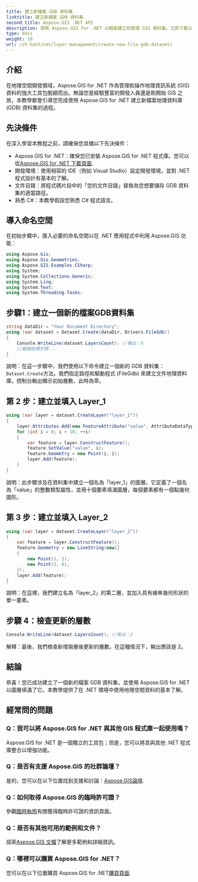 ```yaml
---
title: 建立新檔案 GDB 資料集
linktitle: 建立新檔案 GDB 資料集
second_title: Aspose.GIS .NET API
description: 探索 Aspose.GIS for .NET 以輕鬆建立和管理 GIS 資料集。立即下載以進行無縫地理空間開發。 #Aspose #GIS
type: docs
weight: 10
url: /zh-hant/net/layer-management/create-new-file-gdb-dataset/
---
```

## 介紹
在地理空間開發領域，Aspose.GIS for .NET 作為管理和操作地理資訊系統 (GIS) 資料的強大工具包脫穎而出。無論您是經驗豐富的開發人員還是剛開始 GIS 之旅，本教學都會引導您完成使用 Aspose.GIS for .NET 建立新檔案地理資料庫 (GDB) 資料集的過程。
## 先決條件
在深入學習本教程之前，請確保您具備以下先決條件：
-  Aspose.GIS for .NET：確保您已安裝 Aspose.GIS for .NET 程式庫。您可以從[Aspose.GIS for .NET 下載頁面](https://releases.aspose.com/gis/net/).
- 開發環境：使用相容的 IDE（例如 Visual Studio）設定開發環境，並對 .NET 程式設計有基本的了解。
- 文件目錄：將程式碼片段中的「您的文件目錄」替換為您想要儲存 GDB 資料集的適當路徑。
- 熟悉 C#：本教學假設您熟悉 C# 程式語言。
## 導入命名空間
在初始步驟中，匯入必要的命名空間以在 .NET 應用程式中利用 Aspose.GIS 功能：
```csharp
using Aspose.Gis;
using Aspose.Gis.Geometries;
using Aspose.GIS.Examples.CSharp;
using System;
using System.Collections.Generic;
using System.Linq;
using System.Text;
using System.Threading.Tasks;
```
## 步驟1：建立一個新的檔案GDB資料集
```csharp
string dataDir = "Your Document Directory";
using (var dataset = Dataset.Create(dataDir, Drivers.FileGdb))
{
    Console.WriteLine(dataset.LayersCount); //輸出：0
    //繼續後續步驟...
}
```
說明：在這一步驟中，我們使用以下命令建立一個新的 GDB 資料集：`Dataset.Create`方法。我們指定路徑和驅動程式 (FileGdb) 來建立文件地理資料庫。控制台輸出顯示初始層數，此時為零。
## 第 2 步：建立並填入 Layer_1
```csharp
using (var layer = dataset.CreateLayer("layer_1"))
{
    layer.Attributes.Add(new FeatureAttribute("value", AttributeDataType.Integer));
    for (int i = 0; i < 10; ++i)
    {
        var feature = layer.ConstructFeature();
        feature.SetValue("value", i);
        feature.Geometry = new Point(i, i);
        layer.Add(feature);
    }
}
```
說明：此步驟涉及在資料集中建立一個名為「layer_1」的圖層。它定義了一個名為「value」的整數類型屬性，並用十個要素填滿圖層，每個要素都有一個點幾何圖形。
## 第 3 步：建立並填入 Layer_2
```csharp
using (var layer = dataset.CreateLayer("layer_2"))
{
    var feature = layer.ConstructFeature();
    feature.Geometry = new LineString(new[]
    {
        new Point(1, 2),
        new Point(3, 4),
    });
    layer.Add(feature);
}
```
說明：在這裡，我們建立名為「layer_2」的第二層，並加入具有線串幾何形狀的單一要素。
## 步驟 4：檢查更新的層數
```csharp
Console.WriteLine(dataset.LayersCount); //輸出：2
```
解釋：最後，我們檢查新增兩層後更新的層數。在這種情況下，輸出應該是 2。
## 結論
恭喜！您已成功建立了一個新的檔案 GDB 資料集，並使用 Aspose.GIS for .NET 以圖層填滿了它。本教學提供了在 .NET 環境中使用地理空間資料的基本了解。
## 經常問的問題
### Q：我可以將 Aspose.GIS for .NET 與其他 GIS 程式庫一起使用嗎？
Aspose.GIS for .NET 是一個獨立的工具包；但是，您可以將其與其他 .NET 程式庫整合以增強功能。
### Q：是否有支援 Aspose.GIS 的社群論壇？
是的，您可以在以下位置找到支援和討論：[Aspose.GIS論壇](https://forum.aspose.com/c/gis/33).
### Q：如何取得 Aspose.GIS 的臨時許可證？
參觀[臨時執照](https://purchase.aspose.com/temporary-license/)有關獲得臨時許可證的資訊頁面。
### Q：是否有其他可用的範例和文件？
探索[Aspose.GIS 文檔](https://reference.aspose.com/gis/net/)了解更多範例和詳細資訊。
### Q：哪裡可以購買 Aspose.GIS for .NET？
您可以在以下位置購買 Aspose.GIS for .NET[購買頁面](https://purchase.aspose.com/buy).